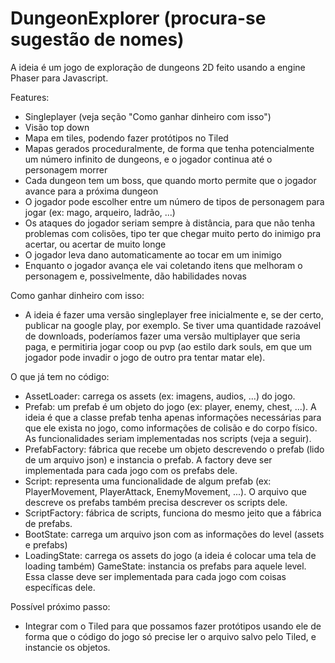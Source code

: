 # DungeonExplorer (procura-se sugestão de nomes)

A ideia é um jogo de exploração de dungeons 2D feito usando a engine Phaser para Javascript.

Features:
 - Singleplayer (veja seção "Como ganhar dinheiro com isso")
 - Visão top down
 - Mapa em tiles, podendo fazer protótipos no Tiled
 - Mapas gerados proceduralmente, de forma que tenha potencialmente um número infinito de dungeons, e o jogador continua até o personagem morrer
 - Cada dungeon tem um boss, que quando morto permite que o jogador avance para a próxima dungeon
 - O jogador pode escolher entre um número de tipos de personagem para jogar (ex: mago, arqueiro, ladrão, ...)
 - Os ataques do jogador seriam sempre à distância, para que não tenha problemas com colisões, tipo ter que chegar muito perto do inimigo pra acertar, ou acertar de muito longe
 - O jogador leva dano automaticamente ao tocar em um inimigo
 - Enquanto o jogador avança ele vai coletando itens que melhoram o personagem e, possivelmente, dão habilidades novas

Como ganhar dinheiro com isso:
 - A ideia é fazer uma versão singleplayer free inicialmente e, se der certo, publicar na google play, por exemplo. Se tiver uma quantidade razoável de downloads, poderíamos fazer uma versão multiplayer que seria paga, e permitiria jogar coop ou pvp (ao estilo dark souls, em que um jogador pode invadir o jogo de outro pra tentar matar ele).

O que já tem no código:
 - AssetLoader: carrega os assets (ex: imagens, audios, ...) do jogo.
 - Prefab: um prefab é um objeto do jogo (ex: player, enemy, chest, ...). A ideia é que a classe prefab tenha apenas informações necessárias para que ele exista no jogo, como informações de colisão e do corpo físico. As funcionalidades seriam implementadas nos scripts (veja a seguir).
 - PrefabFactory: fábrica que recebe um objeto descrevendo o prefab (lido de um arquivo json) e instancia o prefab. A factory deve ser implementada para cada jogo com os prefabs dele.
 - Script: representa uma funcionalidade de algum prefab (ex: PlayerMovement, PlayerAttack, EnemyMovement, ...). O arquivo que descreve os prefabs também precisa descrever os scripts dele.
 - ScriptFactory: fábrica de scripts, funciona do mesmo jeito que a fábrica de prefabs.
 - BootState: carrega um arquivo json com as informações do level (assets e prefabs)
 - LoadingState: carrega os assets do jogo (a ideia é colocar uma tela de loading também)
 GameState: instancia os prefabs para aquele level. Essa classe deve ser implementada para cada jogo com coisas específicas dele.

Possível próximo passo:
 - Integrar com o Tiled para que possamos fazer protótipos usando ele de forma que o código do jogo só precise ler o arquivo salvo pelo Tiled, e instancie os objetos.
